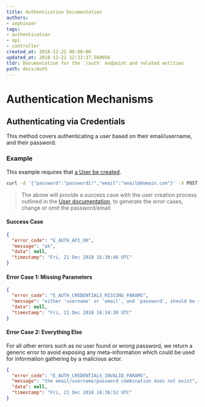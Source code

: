 ```yaml
---
title: Authentication Documentation
authors:
- zephinzer
tags:
- authentication
- api
- controller
created_at: 2018-12-22 00:00:00
updated_at: 2018-12-22 12:33:37.560056
tldr: Documentation for the `/auth` endpoint and related entities
path: docs/Auth
---
```


# Authentication Mechanisms

## Authenticating via Credentials
This method covers authenticating a user based on their email/username, and their password.

### Example
This example requires that [a User be created](./User.md).

```sh
curl -d '{"password":"password1!","email":"email@domain.com"}' -X POST 'http://localhost:54321/auth/credentials'
```

> The above will provide a success case with the user creation process outlined in the [User documentation](./User.md), to generate the error cases, change or omit the password/email

#### Success Case
```json
{
  "error_code": "E_AUTH_API_OK",
  "message": "ok",
  "data": null,
  "timestamp": "Fri, 21 Dec 2018 16:30:46 UTC"
}
```

#### Error Case 1: Missing Parameters
```json
{
  "error_code": "E_AUTH_CREDENTIALS_MISSING_PARAMS",
  "message": "either 'username' or 'email', and 'password', should be specified",
  "data": null,
  "timestamp": "Fri, 21 Dec 2018 16:34:30 UTC"
}
```

#### Error Case 2: Everything Else
For all other errors such as no user found or wrong password, we return a generic error to avoid exposing any meta-information which could be used for information gathering by a malicious actor.

```json
{
  "error_code": "E_AUTH_CREDENTIALS_INVALID_PARAMS",
  "message": "the email/username/password combination does not exist",
  "data": null,
  "timestamp": "Fri, 21 Dec 2018 16:36:52 UTC"
}
```